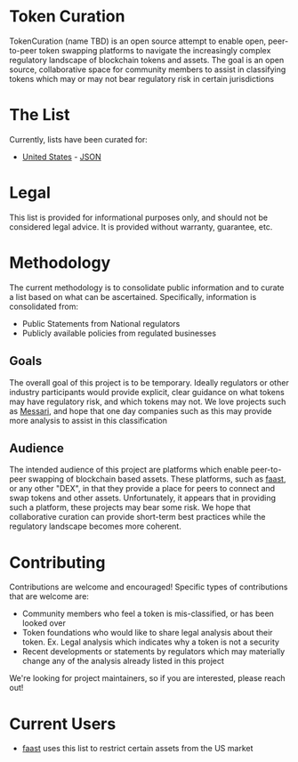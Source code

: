 # Token Curation

TokenCuration (name TBD) is an open source attempt to enable open, peer-to-peer token swapping platforms to navigate the increasingly complex regulatory landscape of blockchain tokens and assets. The goal is an open source, collaborative space for community members to assist in classifying tokens which may or may not bear regulatory risk in certain jurisdictions

# The List

Currently, lists have been curated for:

 - [United States](US/) - [JSON](https://raw.githubusercontent.com/go-faast/tokenCuration/master/US/US.json)

# Legal

This list is provided for informational purposes only, and should not be considered legal advice. It is provided without warranty, guarantee, etc.

# Methodology

The current methodology is to consolidate public information and to  curate a list based on what can be ascertained. Specifically, information is consolidated from:
 - Public Statements from National regulators
 - Publicly available policies from regulated businesses

## Goals

The overall goal of this project is to be temporary. Ideally regulators or other industry participants would provide explicit, clear guidance on what tokens may have regulatory risk, and which tokens may not. We love projects such as [Messari](https://messari.io), and hope that one day companies such as this may provide more analysis to assist in this classification

## Audience

The intended audience of this project are platforms which enable peer-to-peer swapping of blockchain based assets. These platforms, such as [
faast](https://faa.st), or any other "DEX", in that they provide a place for peers to connect and swap tokens and other assets. Unfortunately, it appears that in providing such a platform, these projects may bear some risk. We hope that collaborative curation can provide short-term best practices while the regulatory landscape becomes more coherent.

# Contributing

Contributions are welcome and encouraged! Specific types of contributions that are welcome are:

- Community members who feel a token is mis-classified, or has been looked over
- Token foundations who would like to share legal analysis about their token. Ex. Legal analysis which indicates why a token is not a security
- Recent developments or statements by regulators which may materially change any of the analysis already listed in this project

We're looking for project maintainers, so if you are interested, please reach out!

# Current Users

 - [faast](https://faa.st) uses this list to restrict certain assets from the US market
